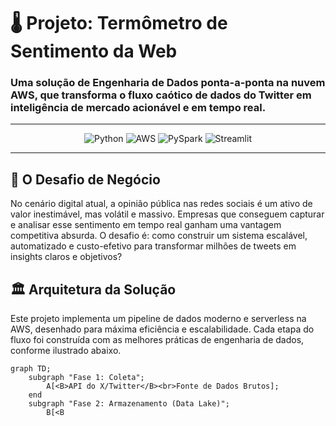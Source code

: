 # 🌡️ Projeto: Termômetro de Sentimento da Web

### **Uma solução de Engenharia de Dados ponta-a-ponta na nuvem AWS, que transforma o fluxo caótico de dados do Twitter em inteligência de mercado acionável e em tempo real.**

---

<p align="center">
  <img src="https://img.shields.io/badge/Python-3.9%2B-3776AB?style=for-the-badge&logo=python" alt="Python">
  <img src="https://img.shields.io/badge/Amazon%20AWS-Cloud%20Native-232F3E?style=for-the-badge&logo=amazon-aws" alt="AWS">
  <img src="https://img.shields.io/badge/Apache%20Spark-PySpark-E25A1C?style=for-the-badge&logo=apache-spark" alt="PySpark">
  <img src="https://img.shields.io/badge/Streamlit-Interactive%20Dashboard-FF4B4B?style=for-the-badge&logo=streamlit" alt="Streamlit">
</p>

---

## 🎯 O Desafio de Negócio

No cenário digital atual, a opinião pública nas redes sociais é um ativo de valor inestimável, mas volátil e massivo. Empresas que conseguem capturar e analisar esse sentimento em tempo real ganham uma vantagem competitiva absurda. O desafio é: como construir um sistema escalável, automatizado e custo-efetivo para transformar milhões de tweets em insights claros e objetivos?

## 🏛️ Arquitetura da Solução

Este projeto implementa um pipeline de dados moderno e serverless na AWS, desenhado para máxima eficiência e escalabilidade. Cada etapa do fluxo foi construída com as melhores práticas de engenharia de dados, conforme ilustrado abaixo.

```mermaid
graph TD;
    subgraph "Fase 1: Coleta";
        A[<B>API do X/Twitter</B><br>Fonte de Dados Brutos];
    end
    subgraph "Fase 2: Armazenamento (Data Lake)";
        B[<B
